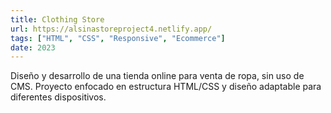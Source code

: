 ```yaml
---
title: Clothing Store
url: https://alsinastoreproject4.netlify.app/
tags: ["HTML", "CSS", "Responsive", "Ecommerce"]
date: 2023
---
```


Diseño y desarrollo de una tienda online para venta de ropa, sin uso de CMS. Proyecto enfocado en estructura HTML/CSS y diseño adaptable para diferentes dispositivos.
